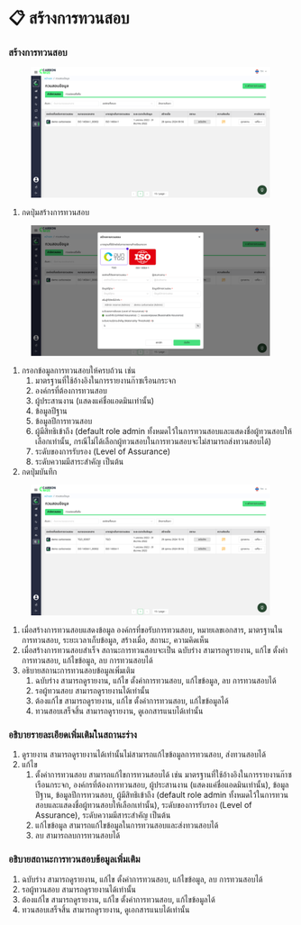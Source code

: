 # 📋 สร้างการทวนสอบ

### สร้างการทวนสอบ

<figure><img src="../../.gitbook/assets/image (61).png" alt=""><figcaption></figcaption></figure>

1. กดปุ่มสร้างการทวนสอบ

<figure><img src="../../.gitbook/assets/image (62).png" alt=""><figcaption></figcaption></figure>

1. กรอกข้อมูลการทวนสอบให้ครบถ้วน เช่น&#x20;
   1. มาตรฐานที่ใช้อ้างอิงในการรายงานก๊าซเรือนกระจก
   2. องค์กรที่ต้องการทวนสอบ
   3. ผู้ประสานงาน (แสดงแค่ชื่อแอดมินเท่านั้น)
   4. ข้อมูลปีฐาน
   5. ข้อมูลปีการทวนสอบ
   6. ผู้มีสิทธิเข้าถึง (default role admin ทั้งหมดไว้ในการทวนสอบและแสดงชื่อผู้ทวนสอบให้เลือกเท่านั้น, กรณีไม่ได้เลือกผู้ทวนสอบในการทวนสอบจะไม่สามารถส่งทวนสอบได้)
   7. ระดับของการรับรอง (Level of Assurance)
   8. ระดับความมีสาระสำคัญ เป็นต้น
2. กดปุ่มบันทึก

<figure><img src="../../.gitbook/assets/image (63).png" alt=""><figcaption></figcaption></figure>

1. เมื่อสร้างการทวนสอบแสดงข้อมูล องค์กรที่ขอรับการทวนสอบ, หมายเลขเอกสาร, มาตรฐานในการทวนสอบ, ระยะเวลาเก็บข้อมูล, สร้างเมื่อ, สถานะ, ความคิดเห็น
2. เมื่อสร้างการทวนสอบสำเร็จ สถานะการทวนสอบจะเป็น ฉบับร่าง สามารถดูรายงาน, แก้ไข ตั้งค่าการทวนสอบ, แก้ไขข้อมูล, ลบ การทวนสอบได้
3. อธิบายสถานะการทวนสอบข้อมูลเพิ่มเติม
   1. ฉบับร่าง สามารถดูรายงาน, แก้ไข ตั้งค่าการทวนสอบ, แก้ไขข้อมูล, ลบ การทวนสอบได้
   2. รอผู้ทวนสอบ สามารถดูรายงานได้เท่านั้น
   3. ต้องแก้ไข สามารถดูรายงาน, แก้ไข ตั้งค่าการทวนสอบ, แก้ไขข้อมูลได้
   4. ทวนสอบเสร็จสิ้น สามารถดูรายงาน, ดูเอกสารแนบได้เท่านั้น

### อธิบายรายละเอียดเพิ่มเติมในสถานะร่าง

1. ดูรายงาน สามารถดูรายงานได้เท่านั้นไม่สามารถแก้ไขข้อมูลการทวนสอบ, ส่งทวนสอบได้
2. แก้ไข
   1. ตั้งค่าการทวนสอบ สามารถแก้ไขการทวนสอบได้ เช่น มาตรฐานที่ใช้อ้างอิงในการรายงานก๊าซเรือนกระจก, องค์กรที่ต้องการทวนสอบ, ผู้ประสานงาน (แสดงแค่ชื่อแอดมินเท่านั้น), ข้อมูลปีฐาน, ข้อมูลปีการทวนสอบ, ผู้มีสิทธิเข้าถึง (default role admin ทั้งหมดไว้ในการทวนสอบและแสดงชื่อผู้ทวนสอบให้เลือกเท่านั้น), ระดับของการรับรอง (Level of Assurance), ระดับความมีสาระสำคัญ เป็นต้น
   2. แก้ไขข้อมูล สามารถแก้ไขข้อมูลในการทวนสอบและส่งทวนสอบได้
   3. ลบ สามารถลบการทวนสอบได้

### อธิบายสถานะการทวนสอบข้อมูลเพิ่มเติม

1. ฉบับร่าง สามารถดูรายงาน, แก้ไข ตั้งค่าการทวนสอบ, แก้ไขข้อมูล, ลบ การทวนสอบได้
2. รอผู้ทวนสอบ สามารถดูรายงานได้เท่านั้น
3. ต้องแก้ไข สามารถดูรายงาน, แก้ไข ตั้งค่าการทวนสอบ, แก้ไขข้อมูลได้
4. ทวนสอบเสร็จสิ้น สามารถดูรายงาน, ดูเอกสารแนบได้เท่านั้น
